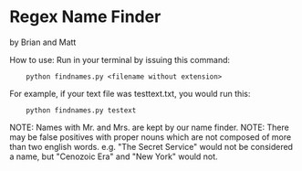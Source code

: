 <h1> Regex Name Finder </h1>
by Brian and Matt 

How to use:
Run in your terminal by issuing this command:
```
    python findnames.py <filename without extension>
```
    
For example, if your text file was testtext.txt, you would run this:
```
    python findnames.py testext
```

NOTE: Names with Mr. and Mrs. are kept by our name finder.
NOTE: There may be false positives with proper nouns which are not composed of more than two english words.
   e.g. "The Secret Service" would not be considered a name, but "Cenozoic Era" and "New York" would not. 
